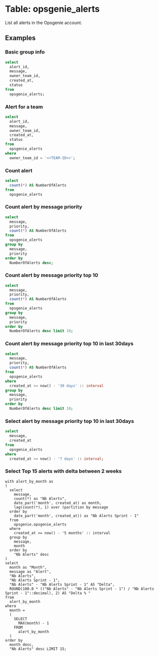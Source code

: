 # Table: opsgenie_alerts

List all alerts in the Opsgenie account.

## Examples

### Basic group info

```sql
select
  alert_id,
  message,
  owner_team_id,
  created_at,
  status 
from
  opsgenie_alerts;
```

### Alert for a team

```sql
select
  alert_id,
  message,
  owner_team_id,
  created_at,
  status 
from
  opsgenie_alerts 
where
  owner_team_id = '<<TEAM-ID>>';
```

### Count alert

```sql
select
  count(*) AS NumberOfAlerts 
from
  opsgenie_alerts
```

### Count alert by message priority

```sql
select
  message,
  priority,
  count(*) AS NumberOfAlerts 
from
  opsgenie_alerts 
group by
  message,
  priority 
order by
  NumberOfAlerts desc;
```

### Count alert by message priority top 10
```sql
select
  message,
  priority,
  count(*) AS NumberOfAlerts 
from
  opsgenie_alerts 
group by
  message,
  priority 
order by
  NumberOfAlerts desc limit 10;
```

### Count alert by message priority top 10 in last 30days

```sql
select
  message,
  priority,
  count(*) AS NumberOfAlerts 
from
  opsgenie_alerts 
where
  created_at >= now() - '30 days' :: interval 
group by
  message,
  priority 
order by
  NumberOfAlerts desc limit 10;
```

### Select alert by message priority top 10 in last 30days

```sql
select
  message,
  created_at 
from
  opsgenie_alerts 
where
  created_at >= now() - '7 days' :: interval;
```

### Select Top 15 alerts with delta between 2 weeks 

```
with alert_by_month as 
(
  select
    message,
    count(*) as "Nb Alerts",
    date_part('month', created_at) as month,
    lag(count(*), 1) over (partition by message 
  order by
    date_part('month', created_at)) as "Nb Alerts Sprint - 1" 
  from
    opsgenie.opsgenie_alerts 
  where
    created_at >= now() - '5 months' :: interval 
  group by
    message,
    month 
  order by
    "Nb Alerts" desc 
)
select
  month as "Month",
  message as "Alert",
  "Nb Alerts",
  "Nb Alerts Sprint - 1",
  "Nb Alerts" - "Nb Alerts Sprint - 1" AS "Delta",
  ROUND(100.0 * (("Nb Alerts" - "Nb Alerts Sprint - 1") / "Nb Alerts Sprint - 1"::decimal), 2) AS "Delta % " 
from
  alert_by_month 
where
  month = 
  (
    SELECT
      MAX(month) - 1 
    FROM
      alert_by_month 
  )
order by
  month desc,
  "Nb Alerts" desc LIMIT 15;
```
